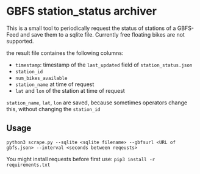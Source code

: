# GBFS station_status archiver

This is a small tool to periodically request the status of stations of a GBFS-Feed and save them to a sqlite file.
Currently free floating bikes are not supported.

the result file containes the following columns:

* `timestamp`: timestamp of the `last_updated` field of `station_status.json`
* `station_id`
* `num_bikes_available`
* `station_name` at time of request
* `lat` and `lon` of the station at time of request

`station_name`, `lat`, `lon` are saved, because sometimes operators change this, without changing the `station_id`


## Usage

`python3 scrape.py --sqlite <sqlite filename> --gbfsurl <URL of gbfs.json> --interval <seconds between reqeusts>`

You might install requests before first use: `pip3 install -r requirements.txt`